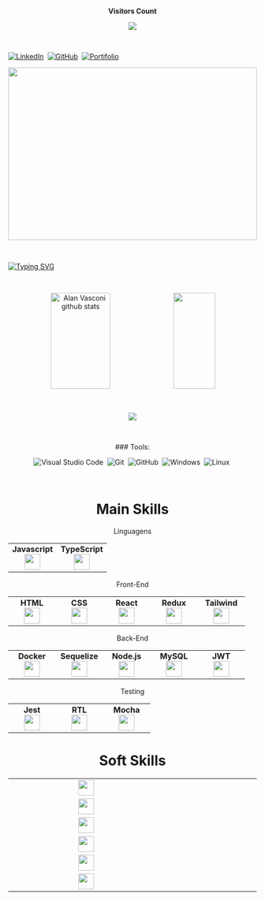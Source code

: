   <div align="center">
<br><p align="centre"><b>Visitors Count</b></p>  
<p align="center"><img align="center" src="https://profile-counter.glitch.me/{PietroBucker}/count.svg" /></p> 
<br></div>

[![LinkedIn](https://img.shields.io/badge/LinkedIn-000?style=for-the-badge&logo=linkedin&logoColor=0E76A8)](https://www.linkedin.com/in/pietro-bucker-dev/)&nbsp;
[![GitHub](https://img.shields.io/badge/GitHub-000?style=for-the-badge&logo=github&logoColor=0E76A8)](https://github.com/PietroBucker)&nbsp;
[![Portifolio](https://img.shields.io/badge/Portifolio-215422?style=for-the-badge&logoColor=0E76A8)](https://pietrobucker.github.io/react-portifolio/#/)

<img width=100% height=350 src="https://repository-images.githubusercontent.com/588181932/e36ec678-7984-4cdd-8e4c-a3932772ff8e"/>

&nbsp;

[![Typing SVG](https://readme-typing-svg.herokuapp.com/?color=fccd5f&size=35&center=true&vCenter=true&width=1000&lines=Nice+to+meet+you,+my+name+is+Pietro;Welcome+to+my+GitHub+Profile!:%29)](https://git.io/typing-svg)

&nbsp;

<div align="center">  
  <img width="49%" height="195px" src="https://github-readme-stats.vercel.app/api?username=PietroBucker&show_icons=true&count_private=true&hide_border=true&title_color=87CEFA&icon_color=87CEFA&text_color=c9d1d9&bg_color=0d1117" alt="Alan Vasconi github stats" /> 
  <img width="41%" height="195px" src="https://github-readme-stats.vercel.app/api/top-langs/?username=PietroBucker&layout=compact&hide_border=true&title_color=87CEFA&text_color=87CEFA&bg_color=0d1117" />
</div>

&nbsp;

<p align="center">
  <img src="https://github-profile-trophy.vercel.app/?username=PietroBucker&theme=dracula&row=2&no-bg=true&column=3&margin-w=15&margin-h=15" />
</p>

&nbsp;

<center>
### Tools:

![Visual Studio Code](https://img.shields.io/badge/-Visual%20Studio%20Code-0D1117?style=for-the-badge&logo=visual-studio-code&logoColor=007ACC&labelColor=0D1117)&nbsp;
![Git](https://img.shields.io/badge/-Git-0D1117?style=for-the-badge&logo=git&labelColor=0D1117)&nbsp;
![GitHub](https://img.shields.io/badge/-GitHub-0D1117?style=for-the-badge&logo=github&labelColor=0D1117)&nbsp;
![Windows](https://img.shields.io/badge/-Windows-0D1117?style=for-the-badge&logo=windows&labelColor=0D1117)&nbsp;
![Linux](https://img.shields.io/badge/-linux-0D1117?style=for-the-badge&logo=linux&labelColor=0D1117)&nbsp;

&nbsp;

<div align="center">
<h1>Main Skills</h1>
<table width="320px">
  <tbody>
    <tr valign="top">Linguagens</tr>
     <tr valign="top">
      <td width="80px" align="center">
        <span><strong>Javascript</strong></span><br>
        <img height="32px" src="https://upload.vectorlogo.zone/logos/javascript/images/239ec8a4-163e-4792-83b6-3f6d96911757.svg">
      </td>
      <td width="80px" align="center">
        <span><strong>TypeScript</strong></span><br>
        <img height="32px" src="https://user-images.githubusercontent.com/106452876/226727689-f5bf535c-7f9f-4adf-8d61-b701f00775ff.png">
      </td>
    </tr>
  </tbody>
</table>

<table width="320px">
  <tbody>
    <tr valign="top">
      <tr valign="top">Front-End</tr>
      <td width="80px" align="center">
        <span><strong>HTML</strong></span><br>
        <img height="32" src="https://cdn.jsdelivr.net/gh/devicons/devicon/icons/html5/html5-original.svg">
      </td>
      <td width="80px" align="center">
        <span><strong>CSS</strong></span><br>
        <img height="32px" src="https://cdn.jsdelivr.net/gh/devicons/devicon/icons/css3/css3-original.svg">
      </td>
      <td width="80px" align="center">
        <span><strong>React</strong></span><br>
        <img height="32px" src="https://cdn.jsdelivr.net/gh/devicons/devicon/icons/react/react-original.svg">
      </td>
      <td width="80px" align="center">
        <span><strong>Redux</strong></span><br>
        <img height="32" src="https://cdn.worldvectorlogo.com/logos/redux.svg">
      </td>
      <td width="80px" align="center">
        <span><strong>Tailwind</strong></span><br>
        <img height="32px" src="https://user-images.githubusercontent.com/106452876/222272710-d163957e-5ec1-4d91-b0b0-501287eb56a4.svg">
      </td>
    </tr>
  </tbody>
</table>

<table width="320px">
   <tbody>
      <tr valign="top">
      <tr valign="top">Back-End</tr>
         <td width="80px" align="center">
            <span><strong>Docker</strong></span><br>
            <img height="32px" src="https://user-images.githubusercontent.com/106452876/222271389-74be460b-5aab-45fb-be58-ea17daf1ba6f.svg">
         </td>
         <td width="80px" align="center">
            <span><strong>Sequelize</strong></span><br>
            <img height="32px" src="https://camo.githubusercontent.com/a2ef2bb116ae565bb254cbb11194dae357eb7582a8babeab337bd3932687d63d/68747470733a2f2f63646e2e6a7364656c6976722e6e65742f67682f64657669636f6e732f64657669636f6e2f69636f6e732f73657175656c697a652f73657175656c697a652d6f726967696e616c2e737667">
         </td>
         <td width="80px" align="center">
            <span><strong>Node.js</strong></span><br>
            <img height="32px" src="https://user-images.githubusercontent.com/106452876/222271452-10564e57-06b4-42b8-9d8a-7b71a2a4aef9.svg">
         </td>
         <td width="80px" align="center">
            <span><strong>MySQL</strong></span><br>
            <img height="32px" src="https://user-images.githubusercontent.com/106452876/222271417-3c2f7bd1-df2c-4603-90a2-b88522e74f64.svg">
         </td>
         <td width="80px" align="center">
            <span><strong>JWT</strong></span><br>
            <img height="32px" src="https://user-images.githubusercontent.com/106452876/230504372-baa2f18b-46e1-47d2-9ff7-5fde104da593.png">
         </td>
      </tr>
   </tbody>
 </table>
 
<table width="320px">
   <tbody>
      <tr valign="top">
         <tr valign="top">Testing</tr>
         <td width="80px" align="center">
            <span><strong>Jest</strong></span><br>
            <img height="32px" src="https://www.vectorlogo.zone/logos/jestjsio/jestjsio-icon.svg">
         </td>
         <td width="80px" align="center">
            <span><strong>RTL</strong></span><br>
            <img height="32" src="https://testing-library.com/img/octopus-128x128.png">
         </td>
         <td width="80px" align="center">
            <span><strong>Mocha</strong></span><br>
            <img height="32px" src="https://user-images.githubusercontent.com/106452876/230504717-a817b49b-e044-4fa5-905c-d675c808d53e.svg">
         </td>
      </tr>
   </tbody>
 </table>

 <table width=100%>
   <tbody>
      <tr width=100% valign="top" style="display: flex; flex-wrap: wrap;">
         <h1>Soft Skills</h1>
         <td width="300px" align="center">
            <img height="32px" src="https://img.shields.io/badge/Inteligencia Emocional-000?style=for-the-badge&logoColor=0E76A8">
         </td>
           <td width="300px" align="center">
            <img height="32px" src="https://img.shields.io/badge/Vontade de Aprender-000?style=for-the-badge&logoColor=0E76A8">
         </td>
         <td width="300px" align="center">
            <img height="32px" src="https://img.shields.io/badge/Trabalho em Equipe-000?style=for-the-badge&logoColor=0E76A8">
         </td>
         <td width="300px" align="center">
            <img height="32px" src="https://img.shields.io/badge/Trabalho em Equipe-000?style=for-the-badge&logoColor=0E76A8">
         </td>
          <td width="300px" align="center">
            <img height="32px" src="https://img.shields.io/badge/Integridade-000?style=for-the-badge&logoColor=0E76A8">
         </td>
          <td width="300px" align="center">
            <img height="32" src="https://img.shields.io/badge/Growing Mindset-000?style=for-the-badge&logoColor=0E76A8">
         </td>
      </tr>
   </tbody>
 </table>
</div>



  
